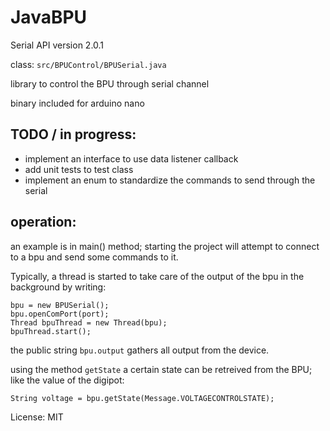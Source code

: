 # JavaBPU

Serial API version 2.0.1

class: 
`src/BPUControl/BPUSerial.java`

library to control the BPU through serial channel

binary included for arduino nano

## TODO / in progress:

* implement an interface to use data listener callback
* add unit tests to test class
* implement an enum to standardize the commands to send through the serial

## operation:

an example is in main() method; starting the project will attempt to connect to a bpu and send some commands to it.

Typically, a thread is started to take care of the output of the bpu in the background by writing:

```
bpu = new BPUSerial();
bpu.openComPort(port);
Thread bpuThread = new Thread(bpu);
bpuThread.start();
```

the public string `bpu.output` gathers all output from the device. 

using the method `getState` a certain state can be retreived from the BPU; like the value of the digipot:

```
String voltage = bpu.getState(Message.VOLTAGECONTROLSTATE);
```

License: MIT
